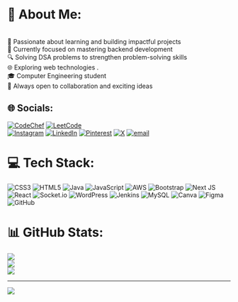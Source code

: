 # 💫 About Me:
<br>🧠 Passionate about learning and building impactful projects  <br>🎯 Currently focused on mastering backend development<br>🔍 Solving DSA problems to strengthen problem-solving skills  <br>🌐 Exploring web technologies .  <br>🎓 Computer Engineering student  <br>🤝 Always open to collaboration and exciting ideas  <br>


## 🌐 Socials:
[![CodeChef](https://img.shields.io/badge/CodeChef-%23964B00.svg?logo=CodeChef&logoColor=white)](https://www.codechef.com/users/chetana_m12) 
[![LeetCode](https://img.shields.io/badge/LeetCode-FFA116?logo=LeetCode&logoColor=white)](https://leetcode.com/u/chetana788/)  
[![Instagram](https://img.shields.io/badge/Instagram-%23E4405F.svg?logo=Instagram&logoColor=white)](https://instagram.com/_chetana_99) 
[![LinkedIn](https://img.shields.io/badge/LinkedIn-%230077B5.svg?logo=linkedin&logoColor=white)](https://linkedin.com/in/chetanamahajan) 
[![Pinterest](https://img.shields.io/badge/Pinterest-%23E60023.svg?logo=Pinterest&logoColor=white)](https://pinterest.com/cgmahajan2004) 
[![X](https://img.shields.io/badge/X-black.svg?logo=X&logoColor=white)](https://x.com/@Chetana_m99) 
[![email](https://img.shields.io/badge/Email-D14836?logo=gmail&logoColor=white)](mailto:cgmahajan2004@gmail.com) 


# 💻 Tech Stack:
![CSS3](https://img.shields.io/badge/css3-%231572B6.svg?style=for-the-badge&logo=css3&logoColor=white) ![HTML5](https://img.shields.io/badge/html5-%23E34F26.svg?style=for-the-badge&logo=html5&logoColor=white) ![Java](https://img.shields.io/badge/java-%23ED8B00.svg?style=for-the-badge&logo=openjdk&logoColor=white) ![JavaScript](https://img.shields.io/badge/javascript-%23323330.svg?style=for-the-badge&logo=javascript&logoColor=%23F7DF1E) ![AWS](https://img.shields.io/badge/AWS-%23FF9900.svg?style=for-the-badge&logo=amazon-aws&logoColor=white) ![Bootstrap](https://img.shields.io/badge/bootstrap-%238511FA.svg?style=for-the-badge&logo=bootstrap&logoColor=white) ![Next JS](https://img.shields.io/badge/Next-black?style=for-the-badge&logo=next.js&logoColor=white) ![React](https://img.shields.io/badge/react-%2320232a.svg?style=for-the-badge&logo=react&logoColor=%2361DAFB) ![Socket.io](https://img.shields.io/badge/Socket.io-black?style=for-the-badge&logo=socket.io&badgeColor=010101) ![WordPress](https://img.shields.io/badge/WordPress-%23117AC9.svg?style=for-the-badge&logo=WordPress&logoColor=white) ![Jenkins](https://img.shields.io/badge/jenkins-%232C5263.svg?style=for-the-badge&logo=jenkins&logoColor=white) ![MySQL](https://img.shields.io/badge/mysql-4479A1.svg?style=for-the-badge&logo=mysql&logoColor=white) ![Canva](https://img.shields.io/badge/Canva-%2300C4CC.svg?style=for-the-badge&logo=Canva&logoColor=white) ![Figma](https://img.shields.io/badge/figma-%23F24E1E.svg?style=for-the-badge&logo=figma&logoColor=white) ![GitHub](https://img.shields.io/badge/github-%23121011.svg?style=for-the-badge&logo=github&logoColor=white)

# 📊 GitHub Stats:
![](https://github-readme-stats.vercel.app/api?username=chetana987&theme=dark&hide_border=false&include_all_commits=false&count_private=false)<br/>
![](https://nirzak-streak-stats.vercel.app/?user=chetana987&theme=dark&hide_border=false)<br/>
![](https://github-readme-stats.vercel.app/api/top-langs/?username=chetana987&theme=dark&hide_border=false&include_all_commits=false&count_private=false&layout=compact)

---
[![](https://visitcount.itsvg.in/api?id=chetana987&icon=0&color=0)](https://visitcount.itsvg.in)

<!-- Proudly created with GPRM ( https://gprm.itsvg.in ) -->

